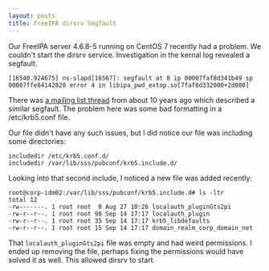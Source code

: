 ```yaml
---
layout: posts
title: FreeIPA dirsrv Segfault
---
```


Our FreeIPA server 4.6.8-5 running on CentOS 7 recently had a problem. We couldn't start the dirsrv service. Investigation in the kernal log revealed a segfault.

```
[16540.924675] ns-slapd[16567]: segfault at 8 ip 00007faf8d341b49 sp 00007ffe84142820 error 4 in libipa_pwd_extop.so[7faf8d332000+2d000]
```

There was <a href="https://freeipa-users.redhat.narkive.com/fpMjXHxI/ns-slapd-hang-segfault" target="_blank">a mailing list thread</a> from about 10 years ago which described a similar segfault. The problem here was some bad formatting in a /etc/krb5.conf file.

Our file didn't have any such issues, but I did notice our file was including some directories:
```
includedir /etc/krb5.conf.d/
includedir /var/lib/sss/pubconf/krb5.include.d/
```

Looking into that second include, I noticed a new file was added recently:
```
root@corp-idm02:/var/lib/sss/pubconf/krb5.include.d# ls -ltr
total 12
-rw-------. 1 root root  0 Aug 27 10:26 localauth_pluginGts2pi
-rw-r--r--. 1 root root 98 Sep 14 17:17 localauth_plugin
-rw-r--r--. 1 root root 35 Sep 14 17:17 krb5_libdefaults
-rw-r--r--. 1 root root 15 Sep 14 17:17 domain_realm_corp_domain_net
```

That `localauth_pluginGts2pi` file was empty and had weird permissions. I ended up removing the file, perhaps fixing the permissions would have solved it as well. This allowed dirsrv to start.

